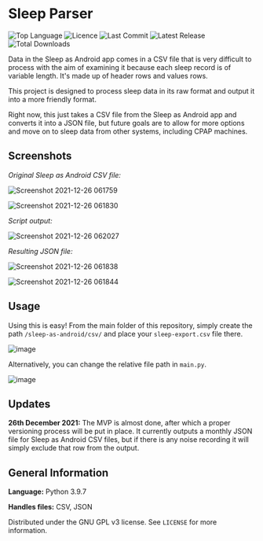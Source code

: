 # Sleep Parser
![Top Language](https://img.shields.io/github/languages/top/GwynHannay/sleep-parser)
![Licence](https://img.shields.io/github/license/GwynHannay/sleep-parser)
![Last Commit](https://img.shields.io/github/last-commit/GwynHannay/sleep-parser)
![Latest Release](https://img.shields.io/github/v/release/GwynHannay/sleep-parser)
![Total Downloads](https://img.shields.io/github/downloads/GwynHannay/sleep-parser/total)

Data in the Sleep as Android app comes in a CSV file that is very difficult to process with the aim of examining it because each sleep record is of variable length. It's made up of header rows and values rows.

This project is designed to process sleep data in its raw format and output it into a more friendly format.

Right now, this just takes a CSV file from the Sleep as Android app and converts it into a JSON file, but future goals are to allow for more options and move on to sleep data from other systems, including CPAP machines.

## Screenshots

_Original Sleep as Android CSV file:_

![Screenshot 2021-12-26 061759](https://user-images.githubusercontent.com/8345824/147394570-478f1101-c38f-4848-8f9b-4375c1f4519f.png)

![Screenshot 2021-12-26 061830](https://user-images.githubusercontent.com/8345824/147394598-552ac2f0-995e-4c9e-af16-b165f844764a.png)

_Script output:_

![Screenshot 2021-12-26 062027](https://user-images.githubusercontent.com/8345824/147394613-7ad206b4-5ebd-4eb9-b874-7f8f223d640f.png)

_Resulting JSON file:_

![Screenshot 2021-12-26 061838](https://user-images.githubusercontent.com/8345824/147394626-43edf7bf-4f0e-4740-81e0-e597369ac15a.png)

![Screenshot 2021-12-26 061844](https://user-images.githubusercontent.com/8345824/147394636-806b77da-6ddf-4e58-84c5-0a1c9bb648f2.png)

## Usage

Using this is easy! From the main folder of this repository, simply create the path ``/sleep-as-android/csv/`` and place your ``sleep-export.csv`` file there.

![image](https://user-images.githubusercontent.com/8345824/147394736-d648f4a6-b686-4da8-ad2a-02ef9ecf518e.png)

Alternatively, you can change the relative file path in ``main.py``.

![image](https://user-images.githubusercontent.com/8345824/147394742-adc1ef36-2489-459b-a76f-c8f82400290e.png)

## Updates

**26th December 2021:** The MVP is almost done, after which a proper versioning process will be put in place. It currently outputs a monthly JSON file for Sleep as Android CSV files, but if there is any noise recording it will simply exclude that row from the output.

## General Information

**Language:** Python 3.9.7

**Handles files:** CSV, JSON

Distributed under the GNU GPL v3 license. See ``LICENSE`` for more information.
